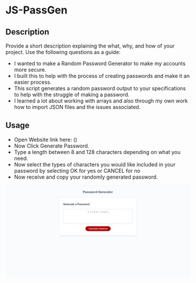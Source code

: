 # JS-PassGen

## Description

Provide a short description explaining the what, why, and how of your project. Use the following questions as a guide:

- I wanted to make a Random Password Generator to make my accounts more secure. 
- I built this to help with the process of creating passwords and make it an easier process.
- This script generates a random password output to your specifications to help with the struggle of making a password.
- I learned a lot about working with arrays and also through my own work how to import JSON files and the issues associated. 

## Usage

- Open Website link here: ()
- Now Click Generate Password.
- Type a length between 8 and 128 characters depending on what you need.
- Now select the types of characters you would like included in your password by selecting OK for yes or CANCEL for no
- Now receive and copy your randomly generated password.

![alt text](./assets/images/Read%20me%20Web%20pic)

